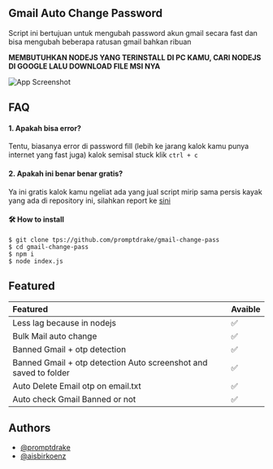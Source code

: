 
## Gmail Auto Change Password

Script ini bertujuan untuk mengubah password akun gmail secara fast dan bisa mengubah beberapa ratusan gmail bahkan ribuan

<b>MEMBUTUHKAN NODEJS YANG TERINSTALL DI PC KAMU, CARI NODEJS DI GOOGLE LALU DOWNLOAD FILE MSI NYA</b>


![App Screenshot](https://github.com/promptdrake/gmail-change-pass/blob/main/Luxu.png?raw=true)


## FAQ

#### 1. Apakah bisa error?

Tentu, biasanya error di password fill (lebih ke jarang kalok kamu punya internet yang fast juga) kalok semisal stuck klik ```ctrl + c```

#### 2. Apakah ini benar benar gratis?

Ya ini gratis kalok kamu ngeliat ada yang jual script mirip sama persis kayak yang ada di repository ini, silahkan report ke [sini](https://t.me/penyukaberuang)

#### 🛠 How to install
```
$ git clone tps://github.com/promptdrake/gmail-change-pass
$ cd gmail-change-pass
$ npm i
$ node index.js
```

## Featured
| Featured       | Avaible |
| :-------- | ------------------------- |
| Less lag because in nodejs | ✅ |
| Bulk Mail auto change | ✅ |
| Banned Gmail + otp detection | ✅ |
| Banned Gmail + otp detection Auto screenshot and saved to folder | ✅ |
| Auto Delete Email otp on email.txt | ✅ |
| Auto check Gmail Banned or not | ✅ |

## Authors

- [@promptdrake](https://www.github.com/promptdrake)
- [@aisbirkoenz](https://t.me/aisbirkoenz)

